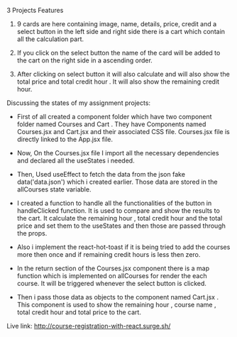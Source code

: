 3 Projects Features

1. 9 cards are here containing image, name, details, price, credit and a select button in the left side and right side there is a cart which contain all the calculation part.

2. If you click on the select button the name of the card will be added to the cart on the right side in a ascending order.

3. After clicking on select button it will also calculate and will also show the total price and total credit hour . It will also show the remaining credit hour.

Discussing the states of my assignment projects:

- First of all created a component folder which have two component folder named Courses and Cart . They have Components named Courses.jsx and Cart.jsx and their associated CSS file. Courses.jsx file is directly linked to the App.jsx file.

- Now, On the Courses.jsx file I import all the necessary dependencies and declared all the useStates i needed.

- Then, Used useEffect to fetch the data from the json fake data('data.json') which i created earlier. Those data are stored in the allCourses state variable.

- I created a function to handle all the functionalities of the button in handleClicked function. It is used to compare and show the results to the cart. It calculate the remaining hour , total credit hour and the total price and set them to the useStates and then those are passed through the props.

- Also i implement the react-hot-toast if it is being tried to add the courses more then once and if remaining credit hours is less then zero.

- In the return section of the Courses.jsx component there is a map function which is implemented on allCourses for render the each course. It will be triggered whenever the select button is clicked.

- Then i pass those data as objects to the component named Cart.jsx . This component is used to show the remaining hour , course name , total credit hour and total price to the cart.


Live link: http://course-registration-with-react.surge.sh/
